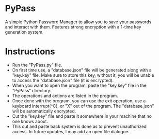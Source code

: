 # PyPass
A simple Python Password Manager to allow you to save your passwords and interact with them. Features strong encryption with a 1-time key generation system.

# Instructions
* Run the "PyPass.py" file.
* On first time use, a "database.json" file will be generated along with a "key.key" file. Make sure to store this key, without it, you will be unable to access the "database.json" file (it is encrypted).
* When you want to open the program, paste the "key.key" file in the "PyPass" directory.
* The operations and actions are listed in the program.
* Once done with the program, you can use the exit operation, use a keyboard interrupt(^C), or "X" out of the program. The "database.json" will be automatically encrypted.
* Cut the "key.key" file and paste it somewhere in your machine that no one knows about.
* This cut and paste back system is done as to prevent unauthorized access. In future updates, I may add an open file dialogue.
